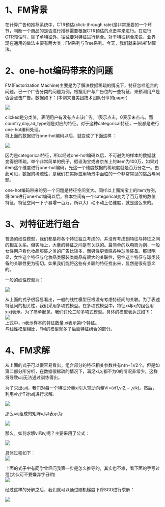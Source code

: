 # 1、FM背景

在计算广告和推荐系统中，CTR预估(click-through rate)是非常重要的一个环节，判断一个商品的是否进行推荐需要根据CTR预估的点击率来进行。在进行CTR预估时，除了单特征外，往往要对特征进行组合。对于特征组合来说，业界现在通用的做法主要有两大类：FM系列与Tree系列。今天，我们就来讲讲FM算法。

<a name="Ijkf9"></a>
# 2、one-hot编码带来的问题

FM(Factorization Machine)主要是为了解决数据稀疏的情况下，特征怎样组合的问题。已一个广告分类的问题为例，根据用户与广告位的一些特征，来预测用户是否会点击广告。数据如下：(本例来自美团技术团队分享的paper)

![](https://cdn.nlark.com/yuque/0/2019/webp/200056/1565853860876-47ac2234-6a80-406f-a3aa-058235e7f89c.webp#align=left&display=inline&height=124&originHeight=124&originWidth=275&size=0&status=done&width=275)

clicked是分类值，表明用户有没有点击该广告。1表示点击，0表示未点击。而country,day,ad_type则是对应的特征。对于这种categorical特征，一般都是进行one-hot编码处理。<br />将上面的数据进行one-hot编码以后，就变成了下面这样 ：

![](https://cdn.nlark.com/yuque/0/2019/webp/200056/1565853860911-4a678f76-f7a2-4a0b-b7c6-5f1cfc6c383c.webp#align=left&display=inline&height=127&originHeight=127&originWidth=812&size=0&status=done&width=812)

因为是categorical特征，所以经过one-hot编码以后，不可避免的样本的数据就变得很稀疏。举个非常简单的例子，假设淘宝或者京东上的item为100万，如果对item这个维度进行one-hot编码，光这一个维度数据的稀疏度就是百万分之一。由此可见，数据的稀疏性，是我们在实际应用场景中面临的一个非常常见的挑战与问题。

one-hot编码带来的另一个问题是特征空间变大。同样以上面淘宝上的item为例，将item进行one-hot编码以后，样本空间有一个categorical变为了百万维的数值特征，特征空间一下子暴增一百万。所以大厂动不动上亿维度，就是这么来的。

<a name="qJkZa"></a>
# 3、对特征进行组合

普通的线性模型，我们都是将各个特征独立考虑的，并没有考虑到特征与特征之间的相互关系。但实际上，大量的特征之间是有关联的。最简单的以电商为例，一般女性用户看化妆品服装之类的广告比较多，而男性更青睐各种球类装备。那很明显，女性这个特征与化妆品类服装类商品有很大的关联性，男性这个特征与球类装备的关联性更为密切。如果我们能将这些有关联的特征找出来，显然是很有意义的。

一般的线性模型为：

![](https://cdn.nlark.com/yuque/0/2019/webp/200056/1565853860959-8ee06cb8-1c75-48c6-a7b5-3581a646bcc3.webp#align=left&display=inline&height=82&originHeight=82&originWidth=203&size=0&status=done&width=203)

从上面的式子很容易看出，一般的线性模型压根没有考虑特征间的关联。为了表述特征间的相关性，我们采用多项式模型。在多项式模型中，特征xi与xj的组合用xixj表示。为了简单起见，我们讨论二阶多项式模型。具体的模型表达式如下：<br />![](https://cdn.nlark.com/yuque/0/2019/webp/200056/1565853861102-bd449a71-a9c4-42f8-a932-72a6d2e8eb5d.webp#align=left&display=inline&height=98&originHeight=98&originWidth=356&size=0&status=done&width=356)<br />上式中，n表示样本的特征数量,xi表示第i个特征。<br />与线性模型相比，FM的模型就多了后面特征组合的部分。

<a name="pTsgj"></a>
# 4、FM求解

从上面的式子可以很容易看出，组合部分的特征相关参数共有n(n−1)/2个。但是如第二部分所分析，在数据很稀疏的情况下，满足xi,xj都不为0的情况非常少，这样将导致ωij无法通过训练得出。

为了求出ωij，我们对每一个特征分量xi引入辅助向量Vi=(vi1,vi2,⋯,vik)。然后，利用vivj^T对ωij进行求解。

![](https://cdn.nlark.com/yuque/0/2019/webp/200056/1565853861087-648a12ff-ecfd-4108-a0bb-cf8bf3dbe24f.webp#align=left&display=inline&height=146&originHeight=146&originWidth=403&size=0&status=done&width=403)

那么ωij组成的矩阵可以表示为:

![](https://cdn.nlark.com/yuque/0/2019/webp/200056/1565853861215-c53d606c-aa19-4c32-9cd1-2b9955a5ab1e.webp#align=left&display=inline&height=106&originHeight=106&originWidth=337&size=0&status=done&width=337)

那么，如何求解vi和vj呢？主要采用了公式：

![](https://cdn.nlark.com/yuque/0/2019/webp/200056/1565853861196-659fa1f4-22c6-4c94-9a69-c221a1bcd7fd.webp#align=left&display=inline&height=27&originHeight=27&originWidth=240&size=0&status=done&width=240)

具体过程如下：<br />![](https://cdn.nlark.com/yuque/0/2019/webp/200056/1565853861384-8d3795ba-66a7-4448-8c30-ab44789fae80.webp#align=left&display=inline&height=311&originHeight=311&originWidth=413&size=0&status=done&width=413)

上面的式子中有同学曾经问我第一步是怎么推导的，其实也不难，看下面的手写过程(大伙可不要嫌弃字丑哟)<br />![](https://cdn.nlark.com/yuque/0/2019/webp/200056/1565853861346-f3c4f0e5-48de-4a4e-8e7a-64e156c4980f.webp#align=left&display=inline&height=817&originHeight=817&originWidth=1000&size=0&status=done&width=1000)

经过这样的分解之后，我们就可以通过随机梯度下降SGD进行求解：

![](https://cdn.nlark.com/yuque/0/2019/webp/200056/1565853861633-501f7c5b-da06-442a-a2af-6dbc8d855108.webp#align=left&display=inline&height=99&originHeight=99&originWidth=389&size=0&status=done&width=389)